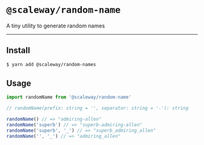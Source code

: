 # `@scaleway/random-name`

A tiny utility to generate random names

---

## Install

```bash
$ yarn add @scaleway/random-names
```

## Usage

```js
import randomName from '@scaleway/random-name'

// randomName(prefix: string = '', separator: string = '-'): string

randomName() // => "admiring-allen"
randomName('superb') // => "superb-admiring-allen"
randomName('superb', '_') // => "superb_admiring_allen"
randomName('', '_') // => "admiring_allen"
```
